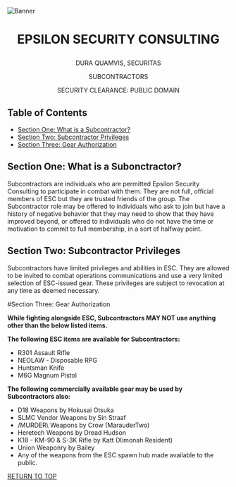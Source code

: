 <p align="center">
  
![Banner](https://github.com/ElesCloud/ESCHandbook/blob/main/Banner.jpg)
  
</p>

# <p align='center'> EPSILON SECURITY CONSULTING </p> 

<p align="center"> DURA QUAMVIS, SECURITAS </p>
  
<p align="center"> SUBCONTRACTORS </p>

<p align="center"> SECURITY CLEARANCE: PUBLIC DOMAIN </p>

## Table of Contents
  - [Section One: What is a Subcontractor?](#section-one-what-is-a-subcontractor)
  - [Section Two: Subcontractor Privileges](#section-two-subcontractor-privileges)
  - [Section Three: Gear Authorization](#section-three-gear-authorization)
  
## Section One: What is a Subonctractor?
Subcontractors are individuals who are permitted Epsilon Security Consulting to participate in combat with them. They are not full, official members of ESC but they are trusted friends of the group. The Subcontractor role may be offered to individuals who ask to join but have a history of negative behavior that they may need to show that they have improved beyond, or offered to individuals who do not have the time or motivation to commit to full membership, in a sort of halfway point.

## Section Two: Subcontractor Privileges
Subcontractors have limited privileges and abilities in ESC. They are allowed to be invited to combat operations communications and use a very limited selection of ESC-issued gear. These privileges are subject to revocation at any time as deemed necessary.

#Section Three: Gear Authorization

**While fighting alongside ESC, Subcontractors MAY NOT use anything other than the below listed items.**

**The following ESC items are available for Subcontractors:**
- R301 Assault Rifle
- NEOLAW - Disposable RPG
- Huntsman Knife
- M6G Magnum Pistol

**The following commercially available gear may be used by Subcontractors also:**
- D18 Weapons by Hokusai Otsuka
- SLMC Vendor Weapons by Sin Straaf
- /MURDER\ Weapons by Crow (MarauderTwo)
- Heretech Weapons by Dread Hudson
- K18 - KM-90 & S-3K Rifle by Katt (Ximonah Resident)
- Union Weaponry by Bailey
- Any of the weapons from the ESC spawn hub made available to the public.

[RETURN TO TOP](#table-of-contents)
